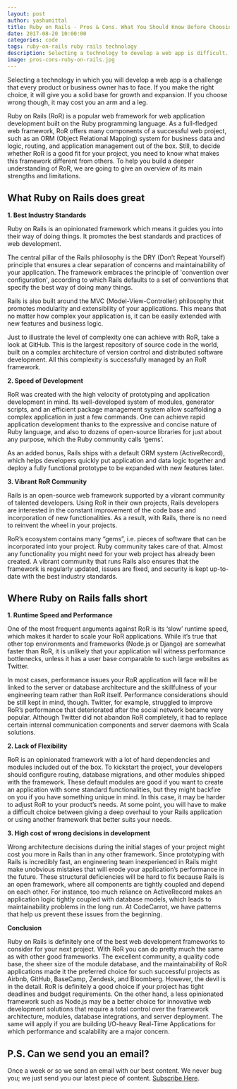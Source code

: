 ```yaml
---
layout: post
author: yashumittal
title: Ruby on Rails - Pros & Cons. What You Should Know Before Choosing The Technology
date: 2017-08-20 10:00:00
categories: code
tags: ruby-on-rails ruby rails technology
description: Selecting a technology to develop a web app is difficult. A wrong decision may cost much. Learn what are the pros and cons of Ruby on Rails and choose wisely.
image: pros-cons-ruby-on-rails.jpg
---
```


Selecting a technology in which you will develop a web app is a challenge that every product or business owner has to face. If you make the right choice, it will give you a solid base for growth and expansion. If you choose wrong though, it may cost you an arm and a leg.

Ruby on Rails (RoR) is a popular web framework for web application development built on the Ruby programming language. As a full-fledged web framework, RoR offers many components of a successful web project, such as an ORM (Object Relational Mapping) system for business data and logic, routing, and application management out of the box. Still, to decide whether RoR is a good fit for your project, you need to know what makes this framework different from others. To help you build a deeper understanding of RoR, we are going to give an overview of its main strengths and limitations.


## What Ruby on Rails does great

**1. Best Industry Standards**

Ruby on Rails is an opinionated framework which means it guides you into their way of doing things. It promotes the best standards and practices of web development.

The central pillar of the Rails philosophy is the DRY (Don’t Repeat Yourself) principle that ensures a clear separation of concerns and maintainability of your application. The framework embraces the principle of 'convention over configuration', according to which Rails defaults to a set of conventions that specify the best way of doing many things.

Rails is also built around the MVC (Model-View-Controller) philosophy that promotes modularity and extensibility of your applications. This means that no matter how complex your application is, it can be easily extended with new features and business logic.

Just to illustrate the level of complexity one can achieve with RoR, take a look at GitHub. This is the largest repository of source code in the world, built on a complex architecture of version control and distributed software development. All this complexity is successfully managed by an RoR framework.

**2. Speed of Development**

RoR was created with the high velocity of prototyping and application development in mind. Its well-developed system of modules, generator scripts, and an efficient package management system allow scaffolding a complex application in just a few commands. One can achieve rapid application development thanks to the expressive and concise nature of Ruby language, and also to dozens of open-source libraries for just about any purpose, which the Ruby community calls ‘gems’.

As an added bonus, Rails ships with a default ORM system (ActiveRecord), which helps developers quickly put application and data logic together and deploy a fully functional prototype to be expanded with new features later.

**3. Vibrant RoR Community**

Rails is an open-source web framework supported by a vibrant community of talented developers. Using RoR in their own projects, Rails developers are interested in the constant improvement of the code base and incorporation of new functionalities. As a result, with Rails, there is no need to reinvent the wheel in your projects.

RoR’s ecosystem contains many “gems”, i.e. pieces of software that can be incorporated into your project. Ruby community takes care of that. Almost any functionality you might need for your web project has already been created. A vibrant community that runs Rails also ensures that the framework is regularly updated, issues are fixed, and security is kept up-to-date with the best industry standards.


## Where Ruby on Rails falls short

**1. Runtime Speed and Performance**

One of the most frequent arguments against RoR is its ‘slow’ runtime speed, which makes it harder to scale your RoR applications. While it’s true that other top environments and frameworks (Node.js or Django) are somewhat faster than RoR, it is unlikely that your application will witness performance bottlenecks, unless it has a user base comparable to such large websites as Twitter.

In most cases, performance issues your RoR application will face will be linked to the server or database architecture and the skillfulness of your engineering team rather than RoR itself. Performance considerations should be still kept in mind, though. Twitter, for example, struggled to improve RoR’s performance that deteriorated after the social network became very popular. Although Twitter did not abandon RoR completely, it had to replace certain internal communication components and server daemons with Scala solutions.

**2. Lack of Flexibility**

RoR is an opinionated framework with a lot of hard dependencies and modules included out of the box. To kickstart the project, your developers should configure routing, database migrations, and other modules shipped with the framework. These default modules are good if you want to create an application with some standard functionalities, but they might backfire on you if you have something unique in mind. In this case, it may be harder to adjust RoR to your product’s needs. At some point, you will have to make a difficult choice between giving a deep overhaul to your Rails application or using another framework that better suits your needs.

**3. High cost of wrong decisions in development**

Wrong architecture decisions during the initial stages of your project might cost you more in Rails than in any other framework. Since prototyping with Rails is incredibly fast, an engineering team inexperienced in Rails might make unobvious mistakes that will erode your application’s performance in the future. These structural deficiencies will be hard to fix because Rails is an open framework, where all components are tightly coupled and depend on each other. For instance, too much reliance on ActiveRecord makes an application logic tightly coupled with database models, which leads to maintainability problems in the long run. At CodeCarrot, we have patterns that help us prevent these issues from the beginning.

**Conclusion**

Ruby on Rails is definitely one of the best web development frameworks to consider for your next project. With RoR you can do pretty much the same as with other good frameworks.
The excellent community, a quality code base, the sheer size of the module database, and the maintainability of RoR applications made it the preferred choice for such successful projects as Airbnb, GitHub, BaseCamp, Zendesk, and Bloomberg. However, the devil is in the detail. RoR is definitely a good choice if your project has tight deadlines and budget requirements. On the other hand, a less opinionated framework such as Node.js may be a better choice for innovative web development solutions that require a total control over the framework architecture, modules, database integrations, and server deployment. The same will apply if you are building I/O-heavy Real-Time Applications for which performance and scalability are a major concern.

## P.S. Can we send you an email?

Once a week or so we send an email with our best content. We never bug you; we just send you our latest piece of content. [Subscribe Here](#subscribe).

